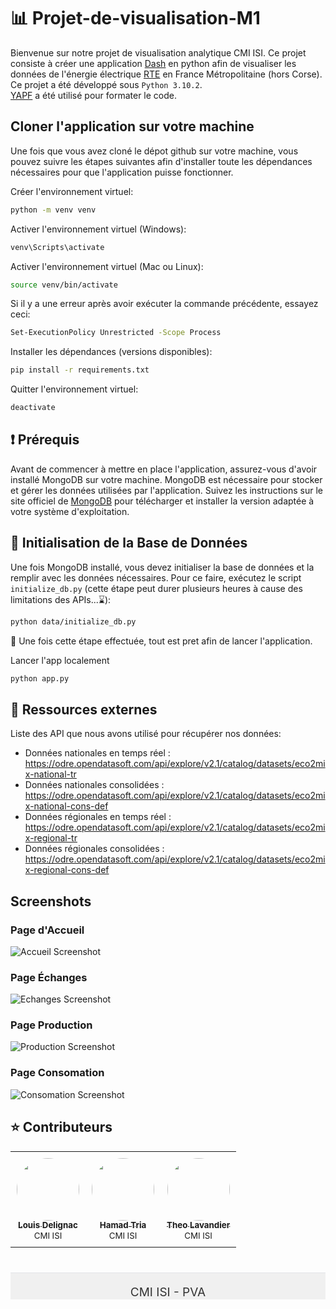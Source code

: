 # 📊  Projet-de-visualisation-M1

Bienvenue sur notre projet de visualisation analytique CMI ISI.
Ce projet consiste à créer une application [Dash](https://plotly.com/dash/) en python afin de visualiser les données de l'énergie électrique [RTE](https://www.rte-france.com/) en France Métropolitaine (hors Corse).   
Ce projet a été développé sous `Python 3.10.2`.  
[YAPF](https://pypi.org/project/yapf/0.3.1/) a été utilisé pour formater le code.  

## Cloner l'application sur votre machine

Une fois que vous avez cloné le dépot github sur votre machine, vous pouvez suivre les étapes suivantes afin d'installer toute les dépendances nécessaires pour que l'application puisse fonctionner.

Créer l'environnement virtuel:
```bash
python -m venv venv
```
Activer l'environnement virtuel (Windows):
```bash
venv\Scripts\activate
```
Activer l'environnement virtuel (Mac ou Linux):
```bash
source venv/bin/activate
```
Si il y a une erreur après avoir exécuter la commande précédente, essayez ceci:
```bash
Set-ExecutionPolicy Unrestricted -Scope Process
```
Installer les dépendances (versions disponibles):
```bash
pip install -r requirements.txt
```
Quitter l'environnement virtuel:
```bash
deactivate
```

## ❗  Prérequis

Avant de commencer à mettre en place l'application, assurez-vous d'avoir installé MongoDB sur votre machine. MongoDB est nécessaire pour stocker et gérer les données utilisées par l'application. Suivez les instructions sur le site officiel de [MongoDB](https://www.mongodb.com/try/download/community) pour télécharger et installer la version adaptée à votre système d'exploitation.

## 💾  Initialisation de la Base de Données

Une fois MongoDB installé, vous devez initialiser la base de données et la remplir avec les données nécessaires. Pour ce faire, exécutez le script `initialize_db.py` (cette étape peut durer plusieurs heures à cause des limitations des APIs...⌛):

```bash
python data/initialize_db.py
```

🚀 Une fois cette étape effectuée, tout est pret afin de lancer l'application.

Lancer l'app localement
```bash
python app.py
```

## 📃  Ressources externes

 Liste des API que nous avons utilisé pour récupérer nos données:
- Données nationales en temps réel :  https://odre.opendatasoft.com/api/explore/v2.1/catalog/datasets/eco2mix-national-tr
- Données nationales consolidées :    https://odre.opendatasoft.com/api/explore/v2.1/catalog/datasets/eco2mix-national-cons-def
- Données régionales en temps réel :  https://odre.opendatasoft.com/api/explore/v2.1/catalog/datasets/eco2mix-regional-tr
- Données régionales consolidées :    https://odre.opendatasoft.com/api/explore/v2.1/catalog/datasets/eco2mix-regional-cons-def

## Screenshots

### Page d'Accueil
![Accueil Screenshot](assets/page_accueil.png)

### Page Échanges
![Echanges Screenshot](assets/page_echanges.png)

### Page Production
![Production Screenshot](assets/page_production.png)

### Page Consomation
![Consomation Screenshot](assets/page_consomation.png)

## ⭐  Contributeurs 

<table>
  <tr>
    <td align="center" style="padding: 10px;">
      <a href="https://github.com/LouisDelignac">
        <img src="https://avatars.githubusercontent.com/u/102798850?v=4" width="100" height="100" alt="" style="border-radius:50%;"/><br />
        <sub><b>Louis Delignac</b></sub>
      </a><br />
      <sub>CMI ISI</sub>
    </td>
    <td align="center" style="padding: 10px;">
      <a href="https://github.com/HamadTria">
        <img src="https://avatars.githubusercontent.com/u/102798449?v=4" width="100" height="100" alt="" style="border-radius:50%;"/><br />
        <sub><b>Hamad Tria</b></sub>
      </a><br />
      <sub>CMI ISI</sub>
    </td>
    <td align="center" style="padding: 10px;">
      <a href="https://github.com/Hisqkq">
        <img src="https://avatars.githubusercontent.com/u/120734251?v=4" width="100" height="100" alt="" style="border-radius:50%;"/><br />
        <sub><b>Theo Lavandier</b></sub>
      </a><br />
      <sub>CMI ISI</sub>
    </td>
  </tr>
</table>


<div align="center" style="padding: px; margin-top: 40px; background-color: #f0f0f0; border-top: 1px solid #e1e4e8;">
  <p style="font-size: 19px; color: #333;">CMI ISI - PVA</p>
</div>

